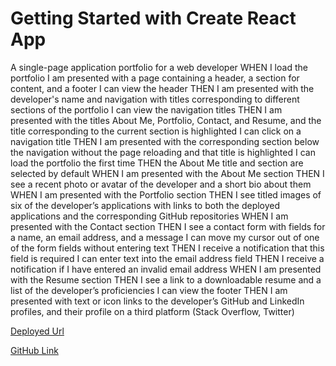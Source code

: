 # Getting Started with Create React App

A single-page application portfolio for a web developer
WHEN I load the portfolio
I am presented with a page containing a header, a section for content, and a footer
I can view the header
THEN I am presented with the developer's name and navigation with titles corresponding to different sections of the portfolio
I can view the navigation titles
THEN I am presented with the titles About Me, Portfolio, Contact, and Resume, and the title corresponding to the current section is highlighted
I can click on a navigation title
THEN I am presented with the corresponding section below the navigation without the page reloading and that title is highlighted
I can load the portfolio the first time
THEN the About Me title and section are selected by default
WHEN I am presented with the About Me section
THEN I see a recent photo or avatar of the developer and a short bio about them
WHEN I am presented with the Portfolio section
THEN I see titled images of six of the developer’s applications with links to both the deployed applications and the corresponding GitHub repositories
WHEN I am presented with the Contact section
THEN I see a contact form with fields for a name, an email address, and a message
I can move my cursor out of one of the form fields without entering text
THEN I receive a notification that this field is required
I can enter text into the email address field
THEN I receive a notification if I have entered an invalid email address
WHEN I am presented with the Resume section
THEN I see a link to a downloadable resume and a list of the developer’s proficiencies
I can view the footer
THEN I am presented with text or icon links to the developer’s GitHub and LinkedIn profiles, and their profile on a third platform (Stack Overflow, Twitter)

[Deployed Url](https://aboubacar7.github.io/react-portfolio/)

[GitHub Link](https://github.com/Aboubacar7/react-portfolio)